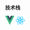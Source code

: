 <!--
**WuLianN/WuLianN** is a ✨ _special_ ✨ repository because its `README.md` (this file) appears on your GitHub profile.

Here are some ideas to get you started:

- 🔭 I’m currently working on ...
- 🌱 I’m currently learning ...
- 👯 I’m looking to collaborate on ...
- 🤔 I’m looking for help with ...
- 💬 Ask me about ...
- 📫 How to reach me: ...
- 😄 Pronouns: ...
- ⚡ Fun fact: ...
-->

### 技术栈
<div display="flex" flex-flow="row nowrap">
  <img src="https://github.com/WuLianN/WuLianN/blob/master/images/vue.svg" width="30px" height="30px" />
  <img src="https://github.com/WuLianN/WuLianN/blob/master/images/react.svg" width="30px" height="30px" />
</div>
